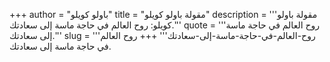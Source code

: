 +++
author = "باولو كويلو"
title = "مقولة باولو كويلو"
description = '''مقولة باولو كويلو: روح العالم في حاجة ماسة إلى سعادتك.'''
quote = '''روح العالم في حاجة ماسة إلى سعادتك.'''
slug = '''روح-العالم-في-حاجة-ماسة-إلى-سعادتك'''
+++
روح العالم في حاجة ماسة إلى سعادتك.
